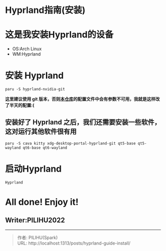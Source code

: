 # Hyprland指南(安装)

# 这是我安装Hyprland的设备
- OS:Arch Linux
- WM:Hyprland
# 安装 Hyprland
```
paru -S hyprland-nvidia-git
```
**这里建议使用 git 版本，否则[本仓库](https://github.com/PILIHU2022/My-Arch-configs)的配置文件中会有参数不可用，我就是这样改了半天的配置:(**
## 安装好了 Hyprland 之后，我们还需要安装一些软件，这对运行其他软件很有用
```
paru -S cava kitty xdg-desktop-portal-hyprland-git qt5-base qt5-wayland qt6-base qt6-wayland
```

# 启动Hyprland
`
Hyprland
`

# All done! Enjoy it!
## Writer:PILIHU2022


---

> 作者: PILIHU(Spark)  
> URL: http://localhost:1313/posts/hyprland-guide-install/  

